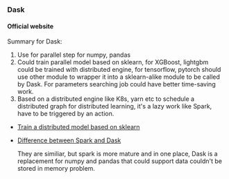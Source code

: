 ### Dask

#### Official website

Summary for Dask:
1. Use for parallel step for numpy, pandas
2. Could train parallel model based on sklearn, for XGBoost, lightgbm could be trained with distributed engine, for tensorflow, pytorch should use other module to wrapper it into a sklearn-alike module to be called by Dask. For parameters searching job could have better time-saving work.
3. Based on a distributed engine like K8s, yarn etc to schedule a distributed graph for distributed learning, it's a lazy work like Spark, have to be triggered by an action.

- [Train a distributed model based on sklearn](https://ml.dask.org/joblib.html)
- [Difference between Spark and Dask](https://docs.dask.org/en/stable/spark.html)
  
  They are similiar, but spark is more mature and in one place, Dask is a replacement for numpy and pandas that could support data couldn't be stored in memory problem.
  